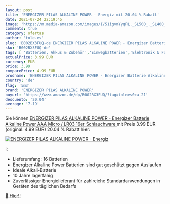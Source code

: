 ```yaml
---
layout: post
title: 'ENERGIZER PILAS ALKALINE POWER - Energiz mit 20.04 % Rabatt'
date: 2021-07-24 22:19:45
image: 'https://m.media-amazon.com/images/I/51igvmYyqFL._SL500_._SL400_.jpg'
comments: true
category: ofertas
author: 'tole.es'
slug: 'B002BX3FUQ-de ENERGIZER PILAS ALKALINE POWER - Energizer Batterie...'
sku: 'B002BX3FUQ-de'
tags: [ 'Batterien, Akkus & Zubehör','Einwegbatterien','Elektronik & Foto','energizer pilas alkaline power', ]
actualPrice: 3.99 EUR
currency: EUR
price: 3.99
comparePrice: 4.99 EUR
prodname: 'ENERGIZER PILAS ALKALINE POWER - Energizer Batterie Alkaline Power AAA  Micro / LR03 16er Schlauchware '
country: 'de'
flag: '🇩🇪'
brand: 'ENERGIZER PILAS ALKALINE POWER'
buyurl: 'https://www.amazon.de/dp/B002BX3FUQ/?tag=tolees0ca-21'
descuento: '20.04'
average: '7.19'
---
```


Sie können [ENERGIZER PILAS ALKALINE POWER - Energizer Batterie Alkaline Power AAA  Micro / LR03 16er Schlauchware ](https://www.amazon.de/dp/B002BX3FUQ/?tag=tolees0ca-21) mit Preis 3.99 EUR (original: 4.99 EUR) 20.04 % Rabatt hier:

[![ENERGIZER PILAS ALKALINE POWER - Energiz](https://m.media-amazon.com/images/I/51igvmYyqFL._SL500_._SL400_.jpg)](https://www.amazon.de/dp/B002BX3FUQ/?tag=tolees0ca-21)

ℹ️:

- Lieferumfang: 16 Batterien
- Energizer Alkaline Power Batterien sind gut geschützt gegen Auslaufen
- Ideale Alkali-Batterie
- 10 Jahre lagerfähig
- Zuverlässiger Energielieferant für zahlreiche Standardanwendungen in Geräten des täglichen Bedarfs

[🛒 Hier!!](https://www.amazon.de/dp/B002BX3FUQ/?tag=tolees0ca-21)
